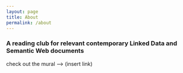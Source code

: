 ```yaml
---
layout: page
title: About
permalink: /about
---
```


### A reading club for relevant contemporary Linked Data and Semantic Web documents

check out the mural --> (insert link)



